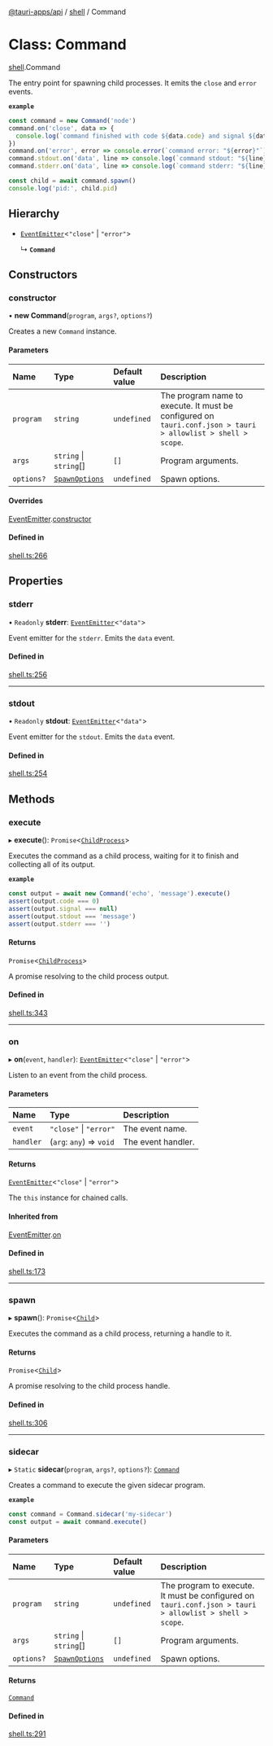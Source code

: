 [@tauri-apps/api](../README.md) / [shell](../modules/shell.md) / Command

# Class: Command

[shell](../modules/shell.md).Command

The entry point for spawning child processes.
It emits the `close` and `error` events.

**`example`**
```typescript
const command = new Command('node')
command.on('close', data => {
  console.log(`command finished with code ${data.code} and signal ${data.signal}`)
})
command.on('error', error => console.error(`command error: "${error}"`))
command.stdout.on('data', line => console.log(`command stdout: "${line}"`))
command.stderr.on('data', line => console.log(`command stderr: "${line}"`))

const child = await command.spawn()
console.log('pid:', child.pid)
```

## Hierarchy

- [`EventEmitter`](shell.EventEmitter.md)<``"close"`` \| ``"error"``\>

  ↳ **`Command`**

## Constructors

### constructor

• **new Command**(`program`, `args?`, `options?`)

Creates a new `Command` instance.

#### Parameters

| Name | Type | Default value | Description |
| :------ | :------ | :------ | :------ |
| `program` | `string` | `undefined` | The program name to execute. It must be configured on `tauri.conf.json > tauri > allowlist > shell > scope`. |
| `args` | `string` \| `string`[] | `[]` | Program arguments. |
| `options?` | [`SpawnOptions`](../interfaces/shell.SpawnOptions.md) | `undefined` | Spawn options. |

#### Overrides

[EventEmitter](shell.EventEmitter.md).[constructor](shell.EventEmitter.md#constructor)

#### Defined in

[shell.ts:266](https://github.com/tauri-apps/tauri/blob/fbb9017/tooling/api/src/shell.ts#L266)

## Properties

### stderr

• `Readonly` **stderr**: [`EventEmitter`](shell.EventEmitter.md)<``"data"``\>

Event emitter for the `stderr`. Emits the `data` event.

#### Defined in

[shell.ts:256](https://github.com/tauri-apps/tauri/blob/fbb9017/tooling/api/src/shell.ts#L256)

___

### stdout

• `Readonly` **stdout**: [`EventEmitter`](shell.EventEmitter.md)<``"data"``\>

Event emitter for the `stdout`. Emits the `data` event.

#### Defined in

[shell.ts:254](https://github.com/tauri-apps/tauri/blob/fbb9017/tooling/api/src/shell.ts#L254)

## Methods

### execute

▸ **execute**(): `Promise`<[`ChildProcess`](../interfaces/shell.ChildProcess.md)\>

Executes the command as a child process, waiting for it to finish and collecting all of its output.

**`example`**
```typescript
const output = await new Command('echo', 'message').execute()
assert(output.code === 0)
assert(output.signal === null)
assert(output.stdout === 'message')
assert(output.stderr === '')
```

#### Returns

`Promise`<[`ChildProcess`](../interfaces/shell.ChildProcess.md)\>

A promise resolving to the child process output.

#### Defined in

[shell.ts:343](https://github.com/tauri-apps/tauri/blob/fbb9017/tooling/api/src/shell.ts#L343)

___

### on

▸ **on**(`event`, `handler`): [`EventEmitter`](shell.EventEmitter.md)<``"close"`` \| ``"error"``\>

Listen to an event from the child process.

#### Parameters

| Name | Type | Description |
| :------ | :------ | :------ |
| `event` | ``"close"`` \| ``"error"`` | The event name. |
| `handler` | (`arg`: `any`) => `void` | The event handler. |

#### Returns

[`EventEmitter`](shell.EventEmitter.md)<``"close"`` \| ``"error"``\>

The `this` instance for chained calls.

#### Inherited from

[EventEmitter](shell.EventEmitter.md).[on](shell.EventEmitter.md#on)

#### Defined in

[shell.ts:173](https://github.com/tauri-apps/tauri/blob/fbb9017/tooling/api/src/shell.ts#L173)

___

### spawn

▸ **spawn**(): `Promise`<[`Child`](shell.Child.md)\>

Executes the command as a child process, returning a handle to it.

#### Returns

`Promise`<[`Child`](shell.Child.md)\>

A promise resolving to the child process handle.

#### Defined in

[shell.ts:306](https://github.com/tauri-apps/tauri/blob/fbb9017/tooling/api/src/shell.ts#L306)

___

### sidecar

▸ `Static` **sidecar**(`program`, `args?`, `options?`): [`Command`](shell.Command.md)

Creates a command to execute the given sidecar program.

**`example`**
```typescript
const command = Command.sidecar('my-sidecar')
const output = await command.execute()
```

#### Parameters

| Name | Type | Default value | Description |
| :------ | :------ | :------ | :------ |
| `program` | `string` | `undefined` | The program to execute. It must be configured on `tauri.conf.json > tauri > allowlist > shell > scope`. |
| `args` | `string` \| `string`[] | `[]` | Program arguments. |
| `options?` | [`SpawnOptions`](../interfaces/shell.SpawnOptions.md) | `undefined` | Spawn options. |

#### Returns

[`Command`](shell.Command.md)

#### Defined in

[shell.ts:291](https://github.com/tauri-apps/tauri/blob/fbb9017/tooling/api/src/shell.ts#L291)
